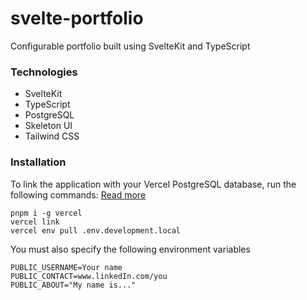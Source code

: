 # svelte-portfolio
Configurable portfolio built using SvelteKit and TypeScript

### Technologies
- SvelteKit
- TypeScript
- PostgreSQL
- Skeleton UI
- Tailwind CSS

### Installation
To link the application with your Vercel PostgreSQL database, run the following commands:
[Read more](https://vercel.com/docs/cli)
```
pnpm i -g vercel
vercel link
vercel env pull .env.development.local
```

You must also specify the following environment variables
```
PUBLIC_USERNAME=Your name
PUBLIC_CONTACT=www.linkedIn.com/you
PUBLIC_ABOUT="My name is..."
```